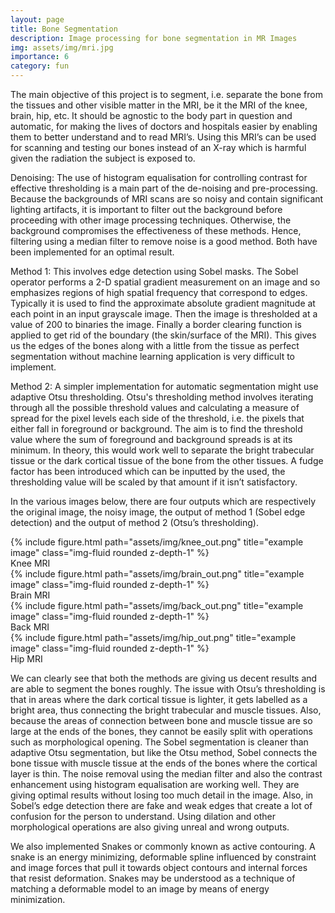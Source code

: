 ```yaml
---
layout: page
title: Bone Segmentation
description: Image processing for bone segmentation in MR Images
img: assets/img/mri.jpg
importance: 6
category: fun
---
```


The main objective of this project is to segment, i.e. separate the bone from the tissues and other visible matter in the MRI, be it the MRI of the knee, brain, hip, etc. It should be agnostic to the body part in question and automatic, for making the lives of doctors and hospitals easier by enabling them to better understand and to read MRI’s. Using this MRI’s can be used for scanning and testing our bones instead of an X-ray which is harmful given the radiation the subject is exposed to.

Denoising: The use of histogram equalisation for controlling contrast for effective thresholding is a main part of the de-noising and pre-processing. Because the backgrounds of MRI scans are so noisy and contain significant lighting artifacts, it is important to filter out the background before proceeding with other image processing techniques. Otherwise, the background compromises the effectiveness of these methods. Hence, filtering using a median filter to remove noise is a good method. Both have been implemented for an optimal result.

Method 1: This involves edge detection using Sobel masks. The Sobel operator performs a 2-D spatial gradient measurement on an image and so emphasizes regions of high spatial frequency that correspond to edges. Typically it is used to find the approximate absolute gradient magnitude at each point in an input grayscale image. Then the image is thresholded at a value of 200 to binaries the image. Finally a border clearing function is applied to get rid of the boundary (the skin/surface of the MRI). This gives us the edges of the bones along with a little from the tissue as perfect segmentation without machine learning application is very difficult to implement.

Method 2: A simpler implementation for automatic segmentation might use adaptive Otsu thresholding. Otsu's thresholding method involves iterating through all the possible threshold values and calculating a measure of spread for the pixel levels each side of the threshold, i.e. the pixels that either fall in foreground or background. The aim is to find the threshold value where the sum of foreground and background spreads is at its minimum. In theory, this would work well to separate the bright trabecular tissue or the dark cortical tissue of the bone from the other tissues. A fudge factor has been introduced which can be inputted by the used, the thresholding value will be scaled by that amount if it isn’t satisfactory.

In the various images below, there are four outputs which are respectively the original image, the noisy image, the output of method 1 (Sobel edge detection) and the output of method 2 (Otsu’s thresholding).

<div class="img">
        {% include figure.html path="assets/img/knee_out.png" title="example image" class="img-fluid rounded z-depth-1" %}
</div>
<div class="caption">
    Knee MRI
</div>

<div class="img">
        {% include figure.html path="assets/img/brain_out.png" title="example image" class="img-fluid rounded z-depth-1" %}
</div>
<div class="caption">
    Brain MRI
</div>

<div class="img">
        {% include figure.html path="assets/img/back_out.png" title="example image" class="img-fluid rounded z-depth-1" %}
</div>
<div class="caption">
    Back MRI
</div>

<div class="img">
        {% include figure.html path="assets/img/hip_out.png" title="example image" class="img-fluid rounded z-depth-1" %}
</div>
<div class="caption">
    Hip MRI
</div>

We can clearly see that both the methods are giving us decent results and are able to segment the bones roughly. The issue with Otsu’s thresholding is that in areas where the dark cortical tissue is lighter, it gets labelled as a bright area, thus connecting the bright trabecular and muscle tissues. Also, because the areas of connection between bone and muscle tissue are so large at the ends of the bones, they cannot be easily split with operations such as morphological opening. The Sobel segmentation is cleaner than adaptive Otsu segmentation, but like the Otsu method, Sobel connects the bone tissue with muscle tissue at the ends of the bones where the cortical layer is thin. The noise removal using the median filter and also the contrast enhancement using histogram equalisation are working well. They are giving optimal results without losing too much detail in the image. Also, in Sobel’s edge detection there are fake and weak edges that create a lot of confusion for the person to understand. Using dilation and other morphological operations are also giving unreal and wrong outputs.

We also implemented Snakes or commonly known as active contouring. A snake is an energy minimizing, deformable spline influenced by constraint and image forces that pull it towards object contours and internal forces that resist deformation. Snakes may be understood as a technique of matching a deformable model to an image by means of energy minimization.
